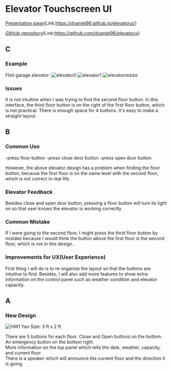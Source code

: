 # Elevator Touchscreen UI

[Presentation page](https://dyaniel96.github.io/elevatorui/)(Link:https://dyaniel96.github.io/elevatorui/)<br/>

[GitHub repository](https://github.com/dyaniel96/elevatorui)(Link:https://github.com/dyaniel96/elevatorui)<br/>
## C
### Example
Flint garage elevator:
![elevator0](https://user-images.githubusercontent.com/15820167/65101963-4accd780-d98f-11e9-92a1-6ba55b90d68e.jpg)
![elevator1](https://user-images.githubusercontent.com/15820167/65102007-6cc65a00-d98f-11e9-8a80-6c4b0b85a6bb.jpg)
![elevatorresize](https://user-images.githubusercontent.com/15820167/65102116-c169d500-d98f-11e9-9222-538fe4884ed3.gif)
### Issues
It is not intuitive when I was trying to find the second floor button. In this interface, the third floor button is on the right of the first floor button, which is not practical. There is enough space for 4 buttons. It's easy to make a straight layout.

## B
### Common Use
-press floor button
-press close door button
-press open door button

However, the above elevator design has a problem when finding the floor button, because the first floor is on the same level with the second floor, which is not correct in real life.

### Elevator Feedback
Besides close and open door button, pressing a floor button will turn its light on so that user knows the elevator is working correctly.

### Common Mistake
If I were going to the second floor, I might press the thrid floor button by mistake because I would think the button above the first floor is the second floor, which is not in this design.

### Improvements for UX(User Experience)
First thing I will do is to re-organize the layout so that the buttons are intuitive to find. Besides, I will also add more features to show extra information on the control panel such as weather condition and elevator capacity. 

## A
### New Design
![HW1 Yan](https://user-images.githubusercontent.com/15820167/65186337-10b31280-da2f-11e9-9af8-aa7599a2b049.gif)
Size: 3 ft x 2 ft

There are 5 buttons for each floor. Close and Open buttons on the bottom. An emergency button on the bottom right.<br/>
More information on the top panel which tells the date, weather, capacity, and current floor.<br/>
There is a speaker which will announce the current floor and the direction it is going.<br/>


